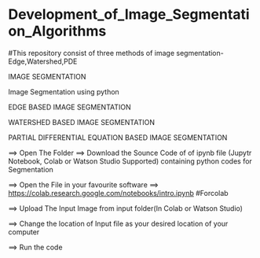 # Development_of_Image_Segmentation_Algorithms
#This repository consist of three methods of image segmentation- Edge,Watershed,PDE


IMAGE SEGMENTATION
 
 
Image Segmentation using python


EDGE BASED IMAGE SEGMENTATION


WATERSHED BASED IMAGE SEGMENTATION


PARTIAL DIFFERENTIAL EQUATION BASED IMAGE SEGMENTATION


==> Open The Folder ==> Download the Sounce Code of of ipynb file (Jupytr Notebook, Colab or Watson Studio Supported) containing python codes for Segmentation 


==> Open the File in your favourite software ==> https://colab.research.google.com/notebooks/intro.ipynb #Forcolab 


==> Upload The Input Image from input folder(In Colab or Watson Studio)


==> Change the location of Input file as your desired location of your computer


==> Run the code



